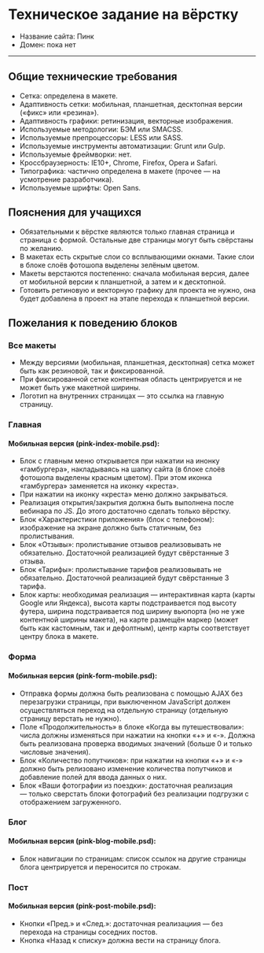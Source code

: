 # Техническое задание на вёрстку* Название сайта: Пинк* Домен: пока нет---## Общие технические требования- Сетка: определена в макете.- Адаптивность сетки: мобильная, планшетная, десктопная версии («фикс» или «резина»).- Адаптивность графики: ретинизация, векторные изображения.- Используемые методологии: БЭМ или SMACSS.- Используемые препроцессоры: LESS или SASS.- Используемые инструменты автоматизации: Grunt или Gulp.- Используемые фреймворки: нет.- Кроссбраузерность: IE10+, Chrome, Firefox, Opera и Safari.- Типографика: частично определена в макете (прочее — на усмотрение разработчика).- Используемые шрифты: Open Sans.## Пояснения для учащихся- Обязательными к вёрстке являются только главная страница и страница с формой. Остальные две страницы могут быть свёрстаны по желанию.- В макетах есть скрытые слои со всплывающими окнами. Такие слои в блоке слоёв фотошопа выделены зелёным цветом.- Макеты верстаются постепенно: сначала мобильная версия, далее от мобильной версии к планшетной, а затем и к десктопной.- Готовить ретиновую и векторную графику для проекта не нужно, она будет добавлена в проект на этапе перехода к планшетной версии.## Пожелания к поведению блоков### Все макеты- Между версиями (мобильная, планшетная, десктопная) сетка может быть как резиновой, так и фиксированной.- При фиксированной сетке контентная область центрируется и не может быть уже макетной ширины.- Логотип на внутренних страницах — это ссылка на главную страницу.### Главная#### Мобильная версия (pink-index-mobile.psd):- Блок с главным меню открывается при нажатии на инонку «гамбургера», накладываясь на шапку сайта (в блоке слоёв фотошопа выделены красным цветом). При этом иконка «гамбургера» заменяется на иконку «креста».- При нажатии на иконку «креста» меню должно закрываться.- Реализация открытия/закрытия должна быть выполнена после вебинара по JS. До этого достаточно сделать только вёрстку.- Блок «Характеристики приложения» (блок с телефоном): изображение на экране должно быть статичным, без пролистывания.- Блок «Отзывы»: пролистывание отзывов реализовывать не обязательно. Достаточной реализацией будут свёрстанные 3 отзыва.- Блок «Тарифы»: пролистывание тарифов реализовывать не обязательно. Достаточной реализацией будут свёрстанные 3 тарифа.- Блок карты: необходимая реализация — интерактивная карта (карты Google или Яндекса), высота карты подстраивается под высоту футера, ширина подстраивается под ширину вьюпорта (но не уже контентной ширины макета), на карте размещён маркер (может быть как кастомным, так и дефолтным), центр карты соответствует центру блока в макете.### Форма#### Мобильная версия (pink-form-mobile.psd):- Отправка формы должна быть реализована с помощью AJAX без перезагрузки страницы, при выключенном JavaScript должен осуществляться переход на отдельную страницу (отдельную страницу верстать не нужно).- Поле «Продолжительность» в блоке «Когда вы путешествовали»: числа должны изменяться при нажатии на кнопки «+» и «-». Должна быть реализована проверка вводимых значений (больше 0 и только числовые значения).- Блок «Количество попутчиков»: при нажатии на кнопки «+» и «-» должно быть релизовано изменение количества попутчиков и добавление полей для ввода данных о них.- Блок «Ваши фотографии из поездки»: достаточная реализация — только сверстать блоки фотографий без реализации подгрузки с отображением загруженного.### Блог#### Мобильная версия (pink-blog-mobile.psd):- Блок навигации по страницам: список ссылок на другие страницы блога центрируется и переносится по строкам.### Пост#### Мобильная версия (pink-post-mobile.psd):- Кнопки «Пред.» и «След.»: достаточная реализациия — без перехода на страницы соседних постов.- Кнопка «Назад к списку» должна вести на страницу блога.